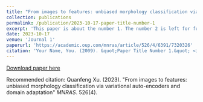 ```yaml
---
title: "From images to features: unbiased morphology classification via variational auto-encoders and domain adaptation"
collection: publications
permalink: /publication/2023-10-17-paper-title-number-1
excerpt: 'This paper is about the number 1. The number 2 is left for future work.'
date: 2023-10-17
venue: 'Journal 1'
paperurl: 'https://academic.oup.com/mnras/article/526/4/6391/7320326'
citation: 'Your Name, You. (2009). &quot;Paper Title Number 1.&quot; <i>Journal 1</i>. 1(1).'
---
```


[Download paper here](https://academic.oup.com/mnras/article-pdf/526/4/6391/52662489/stad3181.pdf)

Recommended citation: Quanfeng Xu. (2023). "From images to features: unbiased morphology classification via variational auto-encoders and domain adaptation" <i>MNRAS</i>. 526(4).